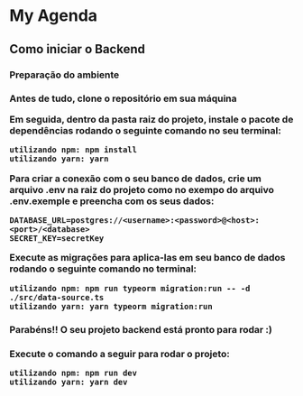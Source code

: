 <h1> My Agenda </h1>

<h2> Como iniciar o Backend </h2>

<h3> Preparação do ambiente <h3>

<p>Antes de tudo, clone o repositório em sua máquina</p>

<p> Em seguida, dentro da pasta raiz do projeto, instale o pacote de <strong>dependências</strong> rodando o seguinte comando no seu terminal:</p>

```shell
utilizando npm: npm install
utilizando yarn: yarn
```

<p>Para criar a conexão com o seu banco de dados, crie um arquivo .env na raiz do projeto como no exempo do arquivo .env.exemple e preencha com os seus dados:</p>

```shell
DATABASE_URL=postgres://<username>:<password>@<host>:<port>/<database>
SECRET_KEY=secretKey
```

<p>Execute as migrações para aplica-las em seu banco de dados rodando o seguinte comando no terminal:</p>

```shell
utilizando npm: npm run typeorm migration:run -- -d ./src/data-source.ts
utilizando yarn: yarn typeorm migration:run
```

<h3> Parabéns!! O seu projeto backend está pronto para rodar :) <h3>

<p>Execute o comando a seguir para rodar o projeto:</p>

```shell
utilizando npm: npm run dev
utilizando yarn: yarn dev
```

